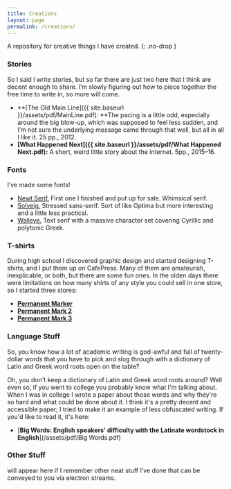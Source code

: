 ```yaml
---
title: Creations
layout: page
permalink: /creations/
---
```


A repository for creative things I have created.
{: .no-drop }

### Stories

So I said I write stories, but so far there are just two here that I think are
decent enough to share. I’m slowly figuring out how to piece together the free
time to write in, so more will come.  

*   **[The Old Main
    Line]({{ site.baseurl }}/assets/pdf/MainLine.pdf): **The pacing
    is a little odd, especially around the big blow-up, which was supposed to
    feel less sudden, and I’m not sure the underlying message came through that
    well, but all in all I like it. 25 pp., 2012.
*   **[What Happened
    Next]({{ site.baseurl }}/assets/pdf/What Happened Next.pdf):** A short,
    weird little story about the internet. 5pp., 2015–16.

### Fonts

I’ve made some fonts!



*   [Newt
    Serif.](#link-to-come) First one
    I finished and put up for sale. Whimsical serif.
*   [Solveig.](#link-to-come) Stressed
    sans-serif. Sort of like Optima but more interesting and a little less
    practical.
*   [Walleye.](#link-to-come) Text
    serif with a massive character set covering Cyrillic and polytonic Greek.

### T-shirts

During high school I discovered graphic design and started designing T-shirts,
and I put them up on CafePress. Many of them are amateurish, inexplicable, or
both, but there are some fun ones. In the olden days there were limitations on
how many shirts of any style you could sell in one store, so I started three
stores:



*   [**Permanent Marker**](http://www.cafepress.com/permanentmarker)
*   [**Permanent Mark 2**](http://www.cafepress.com/permanentmark2)
*   [**Permanent Mark 3**](http://www.cafepress.com/permanentmark3)

### Language Stuff

So, you know how a lot of academic writing is god-awful and full of
twenty-dollar words that you have to pick and slog through with a dictionary of
Latin and Greek word roots open on the table? 

Oh, you don't keep a dictionary of Latin and Greek word roots around? Well even
so, if you went to college you probably know what I'm talking about. When I was
in college I wrote a paper about those words and why they're so hard and what
could be done about it. I think it's a pretty decent and accessible paper;
I tried to make it an example of less obfuscated writing. If you'd like to read
it, it's here:

* [**Big Words: English speakers' difficulty with the Latinate wordstock in
  English**](/assets/pdf/Big Words.pdf)

### Other Stuff

will appear here if I remember other neat stuff I’ve done that can be conveyed
to you via electron streams.
